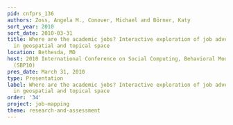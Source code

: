 ```yaml
---
pid: cnfprs_136
authors: Zoss, Angela M., Conover, Michael and Börner, Katy
sort_year: 2010
sort_date: 2010-03-31
title: Where are the academic jobs? Interactive exploration of job advertisements
  in geospatial and topical space
location: Bethesda, MD
host: 2010 International Conference on Social Computing, Behavioral Modeling, & Prediction
  (SBP10)
pres_date: March 31, 2010
type: Presentation
label: Where are the academic jobs? Interactive exploration of job advertisements
  in geospatial and topical space
order: '34'
project: job-mapping
theme: research-and-assessment
---
```

